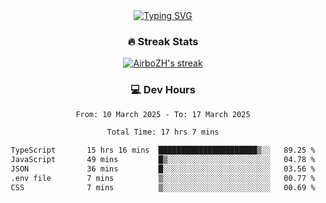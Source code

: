 
<div align="center">
  <a href="https://git.io/typing-svg"><img src="https://readme-typing-svg.demolab.com?font=Fira+Code&size=30&pause=1000&color=33F7F5&center=true&vCenter=true&width=435&lines=Hi+there+%F0%9F%91%8B+I+am+AirboZH+;Welcome+to+my+Github" alt="Typing SVG" /></a>

<h3>🔥 Streak Stats</h3>

<!-- GitHub Readme Streak Stats - https://github.com/DenverCoder1/github-readme-streak-stats -->
<p>
  <a href="https://github.com/DenverCoder1/github-readme-streak-stats">
    <img title="🔥 Get streak stats for your profile at git.io/streak-stats" alt="AirboZH's streak" src="https://streak-stats.demolab.com/?user=AirboZH&theme=monokai-metallian&hide_border=true"/>
  </a>
</p>

<h3>💻 Dev Hours</h3>
<!--START_SECTION:waka-->

```txt
From: 10 March 2025 - To: 17 March 2025

Total Time: 17 hrs 7 mins

TypeScript       15 hrs 16 mins  ██████████████████████▒░░   89.25 %
JavaScript       49 mins         █▒░░░░░░░░░░░░░░░░░░░░░░░   04.78 %
JSON             36 mins         █░░░░░░░░░░░░░░░░░░░░░░░░   03.56 %
.env file        7 mins          ▒░░░░░░░░░░░░░░░░░░░░░░░░   00.77 %
CSS              7 mins          ▒░░░░░░░░░░░░░░░░░░░░░░░░   00.69 %
```

<!--END_SECTION:waka-->
</div>  

